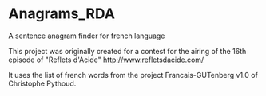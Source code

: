 # Anagrams_RDA
A sentence anagram finder for french language

This project was originally created for a contest for the airing of the 16th episode of "Reflets d'Acide"
http://www.refletsdacide.com/

It uses the list of french words from the project Francais-GUTenberg v1.0 of Christophe Pythoud.
